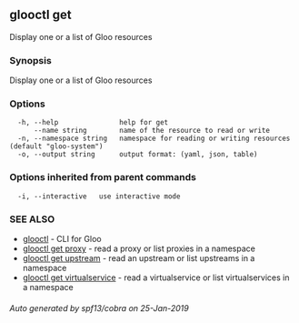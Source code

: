 ## glooctl get

Display one or a list of Gloo resources

### Synopsis

Display one or a list of Gloo resources

### Options

```
  -h, --help               help for get
      --name string        name of the resource to read or write
  -n, --namespace string   namespace for reading or writing resources (default "gloo-system")
  -o, --output string      output format: (yaml, json, table)
```

### Options inherited from parent commands

```
  -i, --interactive   use interactive mode
```

### SEE ALSO

* [glooctl](glooctl.md)	 - CLI for Gloo
* [glooctl get proxy](glooctl_get_proxy.md)	 - read a proxy or list proxies in a namespace
* [glooctl get upstream](glooctl_get_upstream.md)	 - read an upstream or list upstreams in a namespace
* [glooctl get virtualservice](glooctl_get_virtualservice.md)	 - read a virtualservice or list virtualservices in a namespace

###### Auto generated by spf13/cobra on 25-Jan-2019
